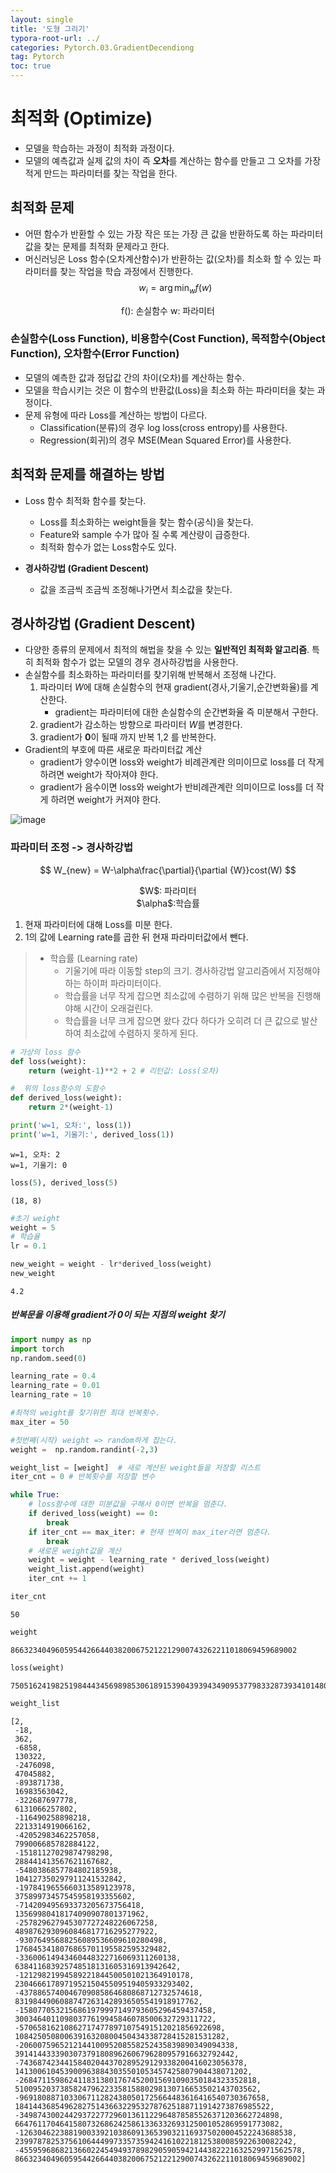 ```yaml
---
layout: single
title: '도형 그리기'
typora-root-url: ../
categories: Pytorch.03.GradientDecendiong
tag: Pytorch
toc: true
---
```


# 최적화 (Optimize)
- 모델을 학습하는 과정이 최적화 과정이다.
- 모델의 예측값과 실제 값의 차이 즉 **오차**를 계산하는 함수를 만들고 그 오차를 가장 적게 만드는 파라미터를 찾는 작업을 한다.

## 최적화 문제
- 어떤 함수가 반환할 수 있는 가장 작은 또는 가장 큰 값을 반환하도록 하는 파라미터 값을 찾는 문제를 최적화 문제라고 한다.
- 머신러닝은 Loss 함수(오차계산함수)가 반환하는 값(오차)를 최소화 할 수 있는 파라미터를 찾는 작업을 학습 과정에서 진행한다.
$$
w_{i} = \arg \min_w f(w) 
$$

<center>
 f(): 손실함수 
 w: 파라미터
</center>    

### 손실함수(Loss Function), 비용함수(Cost Function), 목적함수(Object Function), 오차함수(Error Function)
- 모델의 예측한 값과 정답값 간의 차이(오차)를 계산하는 함수. 
- 모델을 학습시키는 것은 이 함수의 반환값(Loss)을 최소화 하는 파라미터을 찾는 과정이다.
- 문제 유형에 따라 Loss를 계산하는 방법이 다르다.
    - Classification(분류)의 경우 log loss(cross entropy)를 사용한다.
    - Regression(회귀)의 경우 MSE(Mean Squared Error)를 사용한다.

## 최적화 문제를 해결하는 방법
- Loss 함수 최적화 함수를 찾는다.
    - Loss를 최소화하는 weight들을 찾는 함수(공식)을 찾는다.
    - Feature와 sample 수가 많아 질 수록 계산량이 급증한다.
    - 최적화 함수가 없는 Loss함수도 있다.
    
- **경사하강법 (Gradient Descent)**
    - 값을 조금씩 조금씩 조정해나가면서 최소값을 찾는다.

## 경사하강법 (Gradient Descent)
- 다양한 종류의 문제에서 최적의 해법을 찾을 수 있는 **일반적인 최적화 알고리즘**. 특히 최적화 함수가 없는 모델의 경우 경사하강법을 사용한다.
- 손실함수를 최소화하는 파라미터를 찾기위해 반복해서 조정해 나간다. 
    1. 파라미터 $W$에 대해 손실함수의 현재 gradient(경사,기울기,순간변화율)를 계산한다.
          - gradient는 파라미터에 대한 손실함수의 순간변화율 즉 미분해서 구한다.
    2. gradient가 감소하는 방향으로 파라미터 $W$를 변경한다.
    3. gradient가 **0**이 될때 까지 반복 1,2 를 반복한다.
- Gradient의 부호에 따른 새로운 파라미터값 계산
    - gradient가 양수이면 loss와 weight가 비례관계란 의미이므로 loss를 더 작게 하려면 weight가 작아져야 한다.    
    - gradient가 음수이면 loss와 weight가 반비례관계란 의미이므로 loss를 더 작게 하려면 weight가 커져야 한다.

![image](/../../images/2023-10-14-03.gradient_decending/image.png)

### 파라미터 조정 -> 경사하강법

$$
W_{new} = W-\alpha\frac{\partial}{\partial {W}}cost(W)
$$


<center>
    $W$: 파라미터<br>$\alpha$:학습률<br>
</center> 

1. 현재 파라미터에 대해 Loss를 미분 한다.  
2. 1의 값에 Learning rate를 곱한 뒤 현재 파라미터값에서 뺀다.

> - 학습률 (Learning rate)
>     - 기울기에 따라 이동할 step의 크기. 경사하강법 알고리즘에서 지정해야하는 하이퍼 파라미터이다.
>     - 학습률을 너무 작게 잡으면 최소값에 수렴하기 위해 많은 반복을 진행해야해 시간이 오래걸린다.
>     - 학습률을 너무 크게 잡으면 왔다 갔다 하다가 오히려 더 큰 값으로 발산하여 최소값에 수렴하지 못하게 된다.


```python
# 가상의 loss 함수
def loss(weight):
    return (weight-1)**2 + 2 # 리턴값: Loss(오차)
```


```python
#  위의 loss함수의 도함수
def derived_loss(weight):
    return 2*(weight-1)
```


```python
print('w=1, 오차:', loss(1))
print('w=1, 기울기:', derived_loss(1)) 
```

    w=1, 오차: 2
    w=1, 기울기: 0



```python
loss(5), derived_loss(5)
```




    (18, 8)




```python
#초기 weight
weight = 5 
# 학습율
lr = 0.1

new_weight = weight - lr*derived_loss(weight)
new_weight
```




    4.2



##### 반복문을 이용해 gradient가 0이 되는 지점의 weight 찾기


```python
import numpy as np
import torch
np.random.seed(0)

learning_rate = 0.4
learning_rate = 0.01
learning_rate = 10

#최적의 weight를 찾기위한 최대 반복횟수.
max_iter = 50   

#첫번째(시작) weight => random하게 잡는다.
weight =  np.random.randint(-2,3)

weight_list = [weight]  # 새로 계산된 weight들을 저장할 리스트
iter_cnt = 0 # 반복횟수를 저장할 변수

while True:
    # loss함수에 대한 미분값을 구해서 0이면 반복을 멈춘다.
    if derived_loss(weight) == 0:
        break
    if iter_cnt == max_iter: # 현재 반복이 max_iter라면 멈춘다.
        break
    # 새로운 weight값을 계산
    weight = weight - learning_rate * derived_loss(weight)
    weight_list.append(weight) 
    iter_cnt += 1
```


```python
iter_cnt
```




    50




```python
weight
```




    8663234049605954426644038200675212212900743262211018069459689002




```python
loss(weight)
```




    75051624198251984443456989853061891539043939434909537798332873934101480896578056472849915762891214746171016655874432115640378003




```python
weight_list
```




    [2,
     -18,
     362,
     -6858,
     130322,
     -2476098,
     47045882,
     -893871738,
     16983563042,
     -322687697778,
     6131066257802,
     -116490258898218,
     2213314919066162,
     -42052983462257058,
     799006685782884122,
     -15181127029874798298,
     288441413567621167682,
     -5480386857784802185938,
     104127350297911241532842,
     -1978419655660313589123978,
     37589973457545958193355602,
     -714209495693373205673756418,
     13569980418174090907801371962,
     -257829627945307727248226067258,
     4898762930960846817716295277922,
     -93076495688256089536609610280498,
     1768453418076865701195582595329482,
     -33600614943460448322716069311260138,
     638411683925748518131605316913942642,
     -12129821994589221844500501021364910178,
     230466617897195215045509519405933293402,
     -4378865740046709085864680868712732574618,
     83198449060887472631428936505541918917762,
     -1580770532156861979997149793605296459437458,
     30034640110980377619945846078500632729311722,
     -570658162108627174778971075491512021856922698,
     10842505080063916320800450434338728415281531282,
     -206007596521214410095208558252435839890349094338,
     3914144333903073791808962606796280957916632792442,
     -74368742344158402044370289529129338200416023056378,
     1413006104539009638843035501053457425807904438071202,
     -26847115986241183138017674520015691090350184323352818,
     510095203738582479622335815880298130716653502143703562,
     -9691808871033067112824380501725664483616416540730367658,
     184144368549628275143663229532787625188711914273876985522,
     -3498743002442937227729601361122964878585526371203662724898,
     66476117046415807326862425861336332693125001052869591773082,
     -1263046223881900339210386091365390321169375020004522243688538,
     23997878253756106444997335735942416102218125380085922630082242,
     -455959686821366022454949378982905905942144382221632529971562578,
     8663234049605954426644038200675212212900743262211018069459689002]

